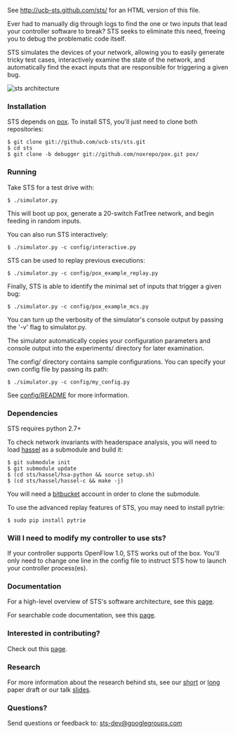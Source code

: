 See http://ucb-sts.github.com/sts/ for an HTML version of this file.

Ever had to manually dig through logs to find the one or two inputs that lead
your controller software to break? STS seeks to eliminate this need, freeing
you to debug the problematic code itself.

STS simulates the devices of your network, allowing you to easily generate
tricky test cases, interactively examine the state of the network, and
automatically find the exact inputs that are responsible for triggering a
given bug.

![sts
architecture](http://www.eecs.berkeley.edu/~rcs/research/Debugger_Architecture.jpg)

### Installation

STS depends on [pox](http://www.noxrepo.org/pox/about-pox/). To install STS,
you'll just need to clone both repositories:

```
$ git clone git://github.com/ucb-sts/sts.git
$ cd sts
$ git clone -b debugger git://github.com/noxrepo/pox.git pox/
```

### Running

Take STS for a test drive with:

```
$ ./simulator.py
```

This will boot up pox, generate a 20-switch FatTree network, and begin feeding
in random inputs.

You can also run STS interactively:

```
$ ./simulator.py -c config/interactive.py
```

STS can be used to replay previous executions:

```
$ ./simulator.py -c config/pox_example_replay.py
```

Finally, STS is able to identify the minimal set of inputs that trigger a
given bug:

```
$ ./simulator.py -c config/pox_example_mcs.py
```

You can turn up the verbosity of the simulator's console output by passing the
'-v' flag to simulator.py.

The simulator automatically copies your configuration parameters and console
output into the experiments/ directory for later examination.

The config/ directory contains sample configurations. You can specify your own
config file by passing its path:

```
$ ./simulator.py -c config/my_config.py
```

See [config/README](https://github.com/ucb-sts/sts/blob/master/config/README)
for more information.

### Dependencies

STS requires python 2.7+

To check network invariants with headerspace analysis, you will need to load
[hassel](https://bitbucket.org/peymank/hassel-public) as a submodule and build
it:
```
$ git submodule init
$ git submodule update
$ (cd sts/hassel/hsa-python && source setup.sh)
$ (cd sts/hassel/hassel-c && make -j)
```

You will need a [bitbucket](https://bitbucket.org/) account in order to clone
the submodule.

To use the advanced replay features of STS, you may need to install pytrie:
```
$ sudo pip install pytrie
```

### Will I need to modify my controller to use sts?

If your controller supports OpenFlow 1.0, STS works out of the box. You'll
only need to change one line in the config file to instruct STS how to launch
your controller process(es).

### Documentation

For a high-level overview of STS's software architecture, see this
[page](https://github.com/ucb-sts/sts/blob/master/DOCUMENTATION.md).

For searchable code documentation, see this
[page](http://ucb-sts.github.io/documentation/).

### Interested in contributing?

Check out this
[page](https://github.com/ucb-sts/sts/blob/master/CONTRIBUTE.md).

### Research

For more information about the research behind sts, see our
[short](http://www.eecs.berkeley.edu/~rcs/research/sts_short.pdf) or
[long](http://www.eecs.berkeley.edu/~rcs/research/sts.pdf) paper draft or our
talk
[slides](http://www.eecs.berkeley.edu/~rcs/research/selectiverecall.pptx).

### Questions?

Send questions or feedback to: sts-dev@googlegroups.com
